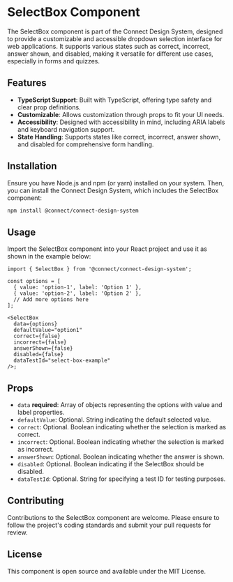 # SelectBox Component

The SelectBox component is part of the Connect Design System, designed to provide a customizable and accessible dropdown selection interface for web applications. It supports various states such as correct, incorrect, answer shown, and disabled, making it versatile for different use cases, especially in forms and quizzes.

## Features

- **TypeScript Support**: Built with TypeScript, offering type safety and clear prop definitions.
- **Customizable**: Allows customization through props to fit your UI needs.
- **Accessibility**: Designed with accessibility in mind, including ARIA labels and keyboard navigation support.
- **State Handling**: Supports states like correct, incorrect, answer shown, and disabled for comprehensive form handling.

## Installation

Ensure you have Node.js and npm (or yarn) installed on your system. Then, you can install the Connect Design System, which includes the SelectBox component:

```bash
npm install @connect/connect-design-system
```

## Usage

Import the SelectBox component into your React project and use it as shown in the example below:

```tsx
import { SelectBox } from '@connect/connect-design-system';

const options = [
  { value: 'option-1', label: 'Option 1' },
  { value: 'option-2', label: 'Option 2' },
  // Add more options here
];

<SelectBox
  data={options}
  defaultValue="option1"
  correct={false}
  incorrect={false}
  answerShown={false}
  disabled={false}
  dataTestId="select-box-example"
/>;
```

## Props

- `data` **required**: Array of objects representing the options with value and label properties.
- `defaultValue`: Optional. String indicating the default selected value.
- `correct`: Optional. Boolean indicating whether the selection is marked as correct.
- `incorrect`: Optional. Boolean indicating whether the selection is marked as incorrect.
- `answerShown`: Optional. Boolean indicating whether the answer is shown.
- `disabled`: Optional. Boolean indicating if the SelectBox should be disabled.
- `dataTestId`: Optional. String for specifying a test ID for testing purposes.

## Contributing

Contributions to the SelectBox component are welcome. Please ensure to follow the project's coding standards and submit your pull requests for review.

## License

This component is open source and available under the MIT License.
